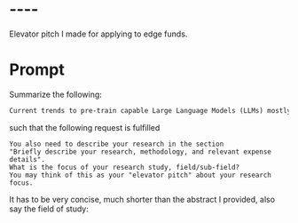 # ----
Elevator pitch I made for applying to edge funds. 

# Prompt
Summarize the following:
```markdown
Current trends to pre-train capable Large Language Models (LLMs) mostly focus on scaling of model and dataset size. However, the quality of pre-training data is an important factor for training powerful LLMs, yet it is a nebulous concept that has not been fully characterized. Therefore, we use the recently proposed Task2Vec diversity coefficient to ground and understand formal aspects of data quality, to go beyond scale alone. Specifically, we measure the diversity coefficient of publicly available pre-training datasets to demonstrate that their formal diversity is high when compared to theoretical lower and upper bounds. In addition, to build confidence in the diversity coefficient, we conduct interpretability experiments and find that the coefficient aligns with intuitive properties of diversity, e.g., it increases as the number of latent concepts increases. We conclude the diversity coefficient is reliable, show it's high for publicly available LLM datasets, and conjecture it can be used to build useful diverse datasets for LLMs
```
such that the following request is fulfilled
```text
You also need to describe your research in the section 
"Briefly describe your research, methodology, and relevant expense details". 
What is the focus of your research study, field/sub-field? 
You may think of this as your "elevator pitch" about your research focus.
```
It has to be very concise, much shorter than the abstract I provided,
also say the field of study: 
